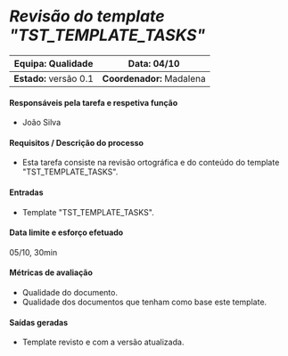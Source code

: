 # **_Revisão do template "TST_TEMPLATE_TASKS"_**

| **Equipa:** Qualidade | Data: 04/10 
| ------ | ------ | 
| **Estado:** versão 0.1 |  **Coordenador:** Madalena|

#### **Responsáveis pela tarefa e respetiva função**
  * João Silva
 
#### **Requisitos / Descrição do processo**
* Esta tarefa consiste na revisão ortográfica e do conteúdo do template "TST_TEMPLATE_TASKS". 

#### **Entradas**
* Template "TST_TEMPLATE_TASKS".

#### **Data limite e esforço efetuado**
05/10, 30min

#### **Métricas de avaliação**
* Qualidade do documento.
* Qualidade dos documentos que tenham como base este template.

#### **Saídas geradas**
* Template revisto e com a versão atualizada.
